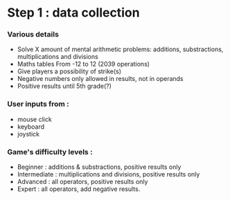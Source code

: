 # Step 1 : data collection

### Various details 
* Solve X amount of mental arithmetic problems: additions, substractions, multiplications and divisions
* Maths tables From -12 to 12 (2039 operations)
* Give players a possibility of strike(s)
* Negative numbers only allowed in results, not in operands
* Positive results until 5th grade(?)

### User inputs from :
* mouse click
* keyboard
* joystick

### Game's difficulty levels :
* Beginner      : additions & substractions, positive results only
* Intermediate  : multiplications and divisions, positive results only
* Advanced      : all operators, positive results only
* Expert        : all operators, add negative results.

